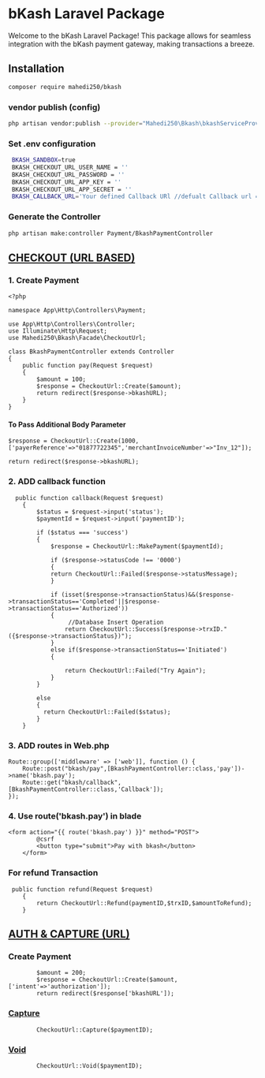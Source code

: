 # bKash Laravel Package

Welcome to the bKash Laravel Package! This package allows for seamless integration with the bKash payment gateway, making transactions a breeze.

## Installation

```bash
composer require mahedi250/bkash
```

### vendor publish (config)

```bash
php artisan vendor:publish --provider="Mahedi250\Bkash\bkashServiceProvider"
```

### Set .env configuration

```bash
 BKASH_SANDBOX=true
 BKASH_CHECKOUT_URL_USER_NAME = ''
 BKASH_CHECKOUT_URL_PASSWORD = ''
 BKASH_CHECKOUT_URL_APP_KEY = ''
 BKASH_CHECKOUT_URL_APP_SECRET = ''
 BKASH_CALLBACK_URL='Your defined Callback URl //defualt Callback url => http://127.0.0.1:8000/bkash/callback'

```

### Generate the Controller

```bash
php artisan make:controller Payment/BkashPaymentController

```

## [CHECKOUT (URL BASED)](https://developer.bka.sh/docs/checkout-url-process-overview)

### 1. Create Payment

```
<?php

namespace App\Http\Controllers\Payment;

use App\Http\Controllers\Controller;
use Illuminate\Http\Request;
use Mahedi250\Bkash\Facade\CheckoutUrl;

class BkashPaymentController extends Controller
{
    public function pay(Request $request)
    {
        $amount = 100;
        $response = CheckoutUrl::Create($amount);
        return redirect($response->bkashURL);
    }
}

```

#### To Pass Additional Body Parameter

```
$response = CheckoutUrl::Create(1000,['payerReference'=>"01877722345",'merchantInvoiceNumber'=>"Inv_12"]);

return redirect($response->bkashURL);

```

### 2. ADD callback function

```
  public function callback(Request $request)
    {
        $status = $request->input('status');
        $paymentId = $request->input('paymentID');

        if ($status === 'success')
        {
            $response = CheckoutUrl::MakePayment($paymentId);

            if ($response->statusCode !== '0000')
            {
            return CheckoutUrl::Failed($response->statusMessage);
            }

            if (isset($response->transactionStatus)&&($response->transactionStatus=='Completed'||$response->transactionStatus=='Authorized'))
            {
                 //Database Insert Operation
                return CheckoutUrl::Success($response->trxID."({$response->transactionStatus})");
            }
            else if($response->transactionStatus=='Initiated')
            {

                return CheckoutUrl::Failed("Try Again");
            }
        }

        else
        {
          return CheckoutUrl::Failed($status);
        }
    }

```

### 3. ADD routes in Web.php

```
Route::group(['middleware' => ['web']], function () {
    Route::post("bkash/pay",[BkashPaymentController::class,'pay'])->name('bkash.pay');
    Route::get("bkash/callback",[BkashPaymentController::class,'Callback']);
});

```

### 4. Use route('bkash.pay') in blade

```
<form action="{{ route('bkash.pay') }}" method="POST">
        @csrf
        <button type="submit">Pay with bkash</button>
    </form>

```

### For refund Transaction

```
 public function refund(Request $request)
    {
        return CheckoutUrl::Refund(paymentID,$trxID,$amountToRefund);
    }

```

## [AUTH & CAPTURE (URL)](https://developer.bka.sh/docs/auth-capture-process-overview)

### Create Payment

```
        $amount = 200;
        $response = CheckoutUrl::Create($amount,['intent'=>'authorization']);
        return redirect($response['bkashURL']);
```

### [Capture](https://developer.bka.sh/docs/auth-capture-process-overview)

```
        CheckoutUrl::Capture($paymentID);
```

### [Void](https://developer.bka.sh/docs/void)

```
        CheckoutUrl::Void($paymentID);
```
